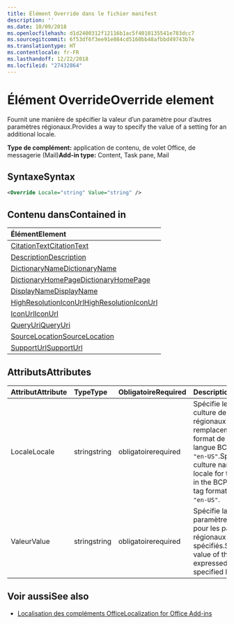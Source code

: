 ```yaml
---
title: Élément Override dans le fichier manifest
description: ''
ms.date: 10/09/2018
ms.openlocfilehash: d1d2400312f12116b1ac5f4010135541e783dcc7
ms.sourcegitcommit: 6f53df6f3ee91e084cd5160bb48afbbd49743b7e
ms.translationtype: HT
ms.contentlocale: fr-FR
ms.lasthandoff: 12/22/2018
ms.locfileid: "27432864"
---
```

# <a name="override-element"></a><span data-ttu-id="228a5-102">Élément Override</span><span class="sxs-lookup"><span data-stu-id="228a5-102">Override element</span></span>

<span data-ttu-id="228a5-103">Fournit une manière de spécifier la valeur d’un paramètre pour d’autres paramètres régionaux.</span><span class="sxs-lookup"><span data-stu-id="228a5-103">Provides a way to specify the value of a setting for an additional locale.</span></span>

<span data-ttu-id="228a5-104">**Type de complément:** application de contenu, de volet Office, de messagerie (Mail)</span><span class="sxs-lookup"><span data-stu-id="228a5-104">**Add-in type:** Content, Task pane, Mail</span></span>

## <a name="syntax"></a><span data-ttu-id="228a5-105">Syntaxe</span><span class="sxs-lookup"><span data-stu-id="228a5-105">Syntax</span></span>

```XML
<Override Locale="string" Value="string" />
```

## <a name="contained-in"></a><span data-ttu-id="228a5-106">Contenu dans</span><span class="sxs-lookup"><span data-stu-id="228a5-106">Contained in</span></span>

|<span data-ttu-id="228a5-107">**Élément**</span><span class="sxs-lookup"><span data-stu-id="228a5-107">**Element**</span></span>|
|:-----|
|[<span data-ttu-id="228a5-108">CitationText</span><span class="sxs-lookup"><span data-stu-id="228a5-108">CitationText</span></span>](citationtext.md)|
|[<span data-ttu-id="228a5-109">Description</span><span class="sxs-lookup"><span data-stu-id="228a5-109">Description</span></span>](description.md)|
|[<span data-ttu-id="228a5-110">DictionaryName</span><span class="sxs-lookup"><span data-stu-id="228a5-110">DictionaryName</span></span>](dictionaryname.md)|
|[<span data-ttu-id="228a5-111">DictionaryHomePage</span><span class="sxs-lookup"><span data-stu-id="228a5-111">DictionaryHomePage</span></span>](dictionaryhomepage.md)|
|[<span data-ttu-id="228a5-112">DisplayName</span><span class="sxs-lookup"><span data-stu-id="228a5-112">DisplayName</span></span>](displayname.md)|
|[<span data-ttu-id="228a5-113">HighResolutionIconUrl</span><span class="sxs-lookup"><span data-stu-id="228a5-113">HighResolutionIconUrl</span></span>](highresolutioniconurl.md)|
|[<span data-ttu-id="228a5-114">IconUrl</span><span class="sxs-lookup"><span data-stu-id="228a5-114">IconUrl</span></span>](iconurl.md)|
|[<span data-ttu-id="228a5-115">QueryUri</span><span class="sxs-lookup"><span data-stu-id="228a5-115">QueryUri</span></span>](queryuri.md)|
|[<span data-ttu-id="228a5-116">SourceLocation</span><span class="sxs-lookup"><span data-stu-id="228a5-116">SourceLocation</span></span>](sourcelocation.md)|
|[<span data-ttu-id="228a5-117">SupportUrl</span><span class="sxs-lookup"><span data-stu-id="228a5-117">SupportUrl</span></span>](supporturl.md)|

## <a name="attributes"></a><span data-ttu-id="228a5-118">Attributs</span><span class="sxs-lookup"><span data-stu-id="228a5-118">Attributes</span></span>

|<span data-ttu-id="228a5-119">**Attribut**</span><span class="sxs-lookup"><span data-stu-id="228a5-119">**Attribute**</span></span>|<span data-ttu-id="228a5-120">**Type**</span><span class="sxs-lookup"><span data-stu-id="228a5-120">**Type**</span></span>|<span data-ttu-id="228a5-121">**Obligatoire**</span><span class="sxs-lookup"><span data-stu-id="228a5-121">**Required**</span></span>|<span data-ttu-id="228a5-122">**Description**</span><span class="sxs-lookup"><span data-stu-id="228a5-122">**Description**</span></span>|
|:-----|:-----|:-----|:-----|
|<span data-ttu-id="228a5-123">Locale</span><span class="sxs-lookup"><span data-stu-id="228a5-123">Locale</span></span>|<span data-ttu-id="228a5-124">string</span><span class="sxs-lookup"><span data-stu-id="228a5-124">string</span></span>|<span data-ttu-id="228a5-125">obligatoire</span><span class="sxs-lookup"><span data-stu-id="228a5-125">required</span></span>|<span data-ttu-id="228a5-126">Spécifie le nom de culture des paramètres régionaux pour ce remplacement au format de balise de langue BCP 47, comme `"en-US"`.</span><span class="sxs-lookup"><span data-stu-id="228a5-126">Specifies the culture name of the locale for this override in the BCP 47 language tag format, such as  `"en-US"`.</span></span>|
|<span data-ttu-id="228a5-127">Valeur</span><span class="sxs-lookup"><span data-stu-id="228a5-127">Value</span></span>|<span data-ttu-id="228a5-128">string</span><span class="sxs-lookup"><span data-stu-id="228a5-128">string</span></span>|<span data-ttu-id="228a5-129">obligatoire</span><span class="sxs-lookup"><span data-stu-id="228a5-129">required</span></span>|<span data-ttu-id="228a5-130">Spécifie la valeur du paramètre exprimée pour les paramètres régionaux spécifiés.</span><span class="sxs-lookup"><span data-stu-id="228a5-130">Specifies value of the setting expressed for the specified locale.</span></span>|

## <a name="see-also"></a><span data-ttu-id="228a5-131">Voir aussi</span><span class="sxs-lookup"><span data-stu-id="228a5-131">See also</span></span>

- [<span data-ttu-id="228a5-132">Localisation des compléments Office</span><span class="sxs-lookup"><span data-stu-id="228a5-132">Localization for Office Add-ins</span></span>](https://docs.microsoft.com/office/dev/add-ins/develop/localization)
    

